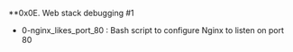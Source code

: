 **0x0E. Web stack debugging #1

* 0-nginx_likes_port_80 : Bash script to configure Nginx to listen on port 80
